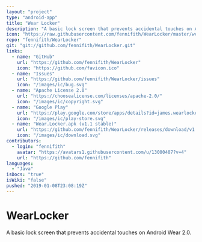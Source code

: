 ```yaml
---
layout: "project"
type: "android-app"
title: "Wear Locker"
description: "A basic lock screen that prevents accidental touches on Android Wear 2.0."
icon: "https://raw.githubusercontent.com/fennifith/WearLocker/master/wear/src/main/res/mipmap-xxxhdpi/ic_launcher_web.png"
repo: "fennifith/WearLocker"
git: "git://github.com/fennifith/WearLocker.git"
links: 
  - name: "GitHub"
    url: "https://github.com/fennifith/WearLocker"
    icon: "https://github.com/favicon.ico"
  - name: "Issues"
    url: "https://github.com/fennifith/WearLocker/issues"
    icon: "/images/ic/bug.svg"
  - name: "Apache License 2.0"
    url: "https://choosealicense.com/licenses/apache-2.0/"
    icon: "/images/ic/copyright.svg"
  - name: "Google Play"
    url: "https://play.google.com/store/apps/details?id=james.wearlocker"
    icon: "/images/ic/play-store.svg"
  - name: "Wear.Locker.apk (v1.1 stable)"
    url: "https://github.com/fennifith/WearLocker/releases/download/v1.1/Wear.Locker.apk"
    icon: "/images/ic/download.svg"
contributors: 
  - login: "fennifith"
    avatar: "https://avatars1.githubusercontent.com/u/13000407?v=4"
    url: "https://github.com/fennifith"
languages: 
  - "Java"
isDocs: "true"
isWiki: "false"
pushed: "2019-01-08T23:08:19Z"
---
```


# WearLocker
A basic lock screen that prevents accidental touches on Android Wear 2.0.
